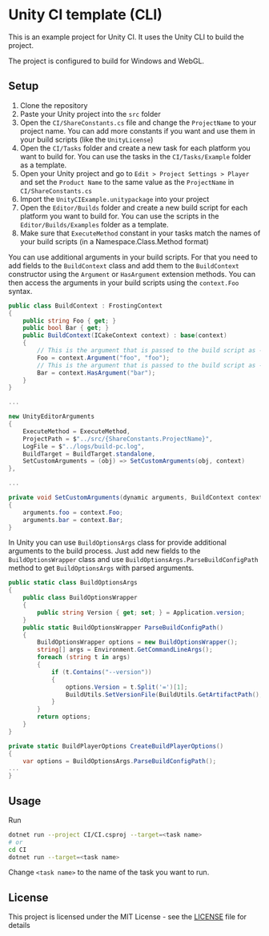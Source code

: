 # Unity CI template (CLI)

This is an example project for Unity CI. It uses the Unity CLI to build the project.

The project is configured to build for Windows and WebGL.

## Setup

1. Clone the repository
2. Paste your Unity project into the `src` folder
3. Open the `CI/ShareConstants.cs` file and change the `ProjectName` to your project name. You can add more constants if you want and use them in your build scripts (like the `UnityLicense`)
4. Open the `CI/Tasks` folder and create a new task for each platform you want to build for. 
You can use the tasks in the `CI/Tasks/Example` folder as a template.
5. Open your Unity project and go to `Edit > Project Settings > Player` and set the `Product Name` to the same value as the `ProjectName` in `CI/ShareConstants.cs`
6. Import the `UnityCIExample.unitypackage` into your project
7. Open the `Editor/Builds` folder and create a new build script for each platform you want to build for. You can use the scripts in the `Editor/Builds/Examples` folder as a template.
8. Make sure that `ExecuteMethod` constant in your tasks match the names of your build scripts (in a Namespace.Class.Method format)

You can use additional arguments in your build scripts. For that you need to add fields to the `BuildContext` class and add them to the `BuildContext` constructor using the `Argument` or `HasArgument` extension methods. You can then access the arguments in your build scripts using the `context.Foo` syntax.

```csharp
public class BuildContext : FrostingContext
{
    public string Foo { get; }
    public bool Bar { get; }
    public BuildContext(ICakeContext context) : base(context)
    {
        // This is the argument that is passed to the build script as --some-argument1=foo
        Foo = context.Argument("foo", "foo");
        // This is the argument that is passed to the build script as --some-argument2
        Bar = context.HasArgument("bar");
    }
}
```
```csharp
...

new UnityEditorArguments
{
    ExecuteMethod = ExecuteMethod,
    ProjectPath = $"../src/{ShareConstants.ProjectName}",
    LogFile = $"../logs/build-pc.log",
    BuildTarget = BuildTarget.standalone,
    SetCustomArguments = (obj) => SetCustomArguments(obj, context)
},

...

private void SetCustomArguments(dynamic arguments, BuildContext context)
{
    arguments.foo = context.Foo;
    arguments.bar = context.Bar;
}
```

In Unity you can use `BuildOptionsArgs` class for provide additional arguments to the build process. Just add new fields to the `BuildOptionsWrapper` class and use `BuildOptionsArgs.ParseBuildConfigPath` method to get `BuildOptionsArgs` with parsed arguments.

```csharp
public static class BuildOptionsArgs
{
    public class BuildOptionsWrapper
    {
        public string Version { get; set; } = Application.version;
    }
    public static BuildOptionsWrapper ParseBuildConfigPath()
    {
        BuildOptionsWrapper options = new BuildOptionsWrapper();
        string[] args = Environment.GetCommandLineArgs();
        foreach (string t in args)
        {
            if (t.Contains("--version"))
            {
                options.Version = t.Split('=')[1];
                BuildUtils.SetVersionFile(BuildUtils.GetArtifactPath(), options.Version);
            }
        }
        return options;
    }
}
```
```csharp
private static BuildPlayerOptions CreateBuildPlayerOptions()
{
    var options = BuildOptionsArgs.ParseBuildConfigPath();
...
}
```

## Usage

Run
```bash
dotnet run --project CI/CI.csproj --target=<task name>
# or
cd CI
dotnet run --target=<task name>
```
Change `<task name>` to the name of the task you want to run.

## License

This project is licensed under the MIT License - see the [LICENSE](LICENSE) file for details